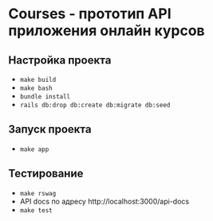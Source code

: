 # Courses - прототип API приложения онлайн курсов

## Настройка проекта
- `make build` 
- `make bash`
- `bundle install`
- `rails db:drop db:create db:migrate db:seed`

## Запуск проекта
- `make app`

## Тестирование
- `make rswag`
- API docs по адресу http://localhost:3000/api-docs
- `make test`
